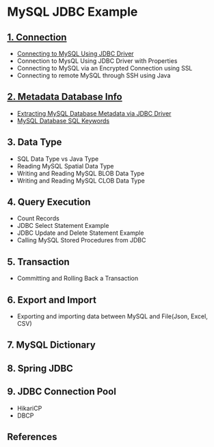 # MySQL JDBC Example

## [1. Connection](https://github.com/jayden-lee/mysql-jdbc-example/tree/master/src/main/java/com/jayden/study/connection)
- [Connecting to MySQL Using JDBC Driver](https://github.com/jayden-lee/mysql-jdbc-example/blob/master/src/main/java/com/jayden/study/connection/CommonConnection.java)
- Connection to MysQL Using JDBC Driver with Properties
- Connecting to MySQL via an Encrypted Connection using SSL
- Connecting to remote MySQL through SSH using Java

## [2. Metadata Database Info](https://github.com/jayden-lee/mysql-jdbc-example/tree/master/src/main/java/com/jayden/study/metadata)
- [Extracting MySQL Database Metadata via JDBC Driver](https://github.com/jayden-lee/mysql-jdbc-example/blob/master/src/main/java/com/jayden/study/metadata/DatabaseMetaDataInfo.java)
- [MySQL Database SQL Keywords](https://github.com/jayden-lee/mysql-jdbc-example/blob/master/src/main/java/com/jayden/study/metadata/SQLKeywords.java)

## 3. Data Type
- SQL Data Type vs Java Type
- Reading MySQL Spatial Data Type
- Writing and Reading MySQL BLOB Data Type
- Writing and Reading MySQL CLOB Data Type

## 4. Query Execution
- Count Records
- JDBC Select Statement Example
- JDBC Update and Delete Statement Example
- Calling MySQL Stored Procedures from JDBC

## 5. Transaction
- Committing and Rolling Back a Transaction

## 6. Export and Import
- Exporting and importing data between MySQL and File(Json, Excel, CSV)

## 7. MySQL Dictionary

## 8. Spring JDBC

## 9. JDBC Connection Pool
- HikariCP
- DBCP

## References